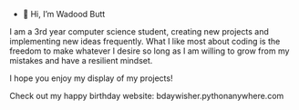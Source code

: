 - 👋 Hi, I’m Wadood Butt

I am a 3rd year computer science student, creating new projects and implementing new ideas
frequently. What I like most about coding is the freedom to make whatever I desire so long as
I am willing to grow from my mistakes and have a resilient mindset.

I hope you enjoy my display of my projects!

Check out my happy birthday website: bdaywisher.pythonanywhere.com 

